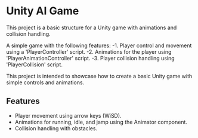 # Unity AI Game

This project is a basic structure for a Unity game with animations and collision handling.

[](https://www.unity3.com/get-unity/download) 

A simple game with the following features:
 -1. Player control and movement using a 'PlayerController' script.
 -2. Animations for the player using 'PlayerAnimationController' script.
 -3. Player collision handling using 'PlayerCollision' script.

This project is intended to showcase how to create a basic Unity game with simple controls and animations.

## Features

- Player movement using arrow keys (WiSD).
 - Animations for running, idle, and jamp using the Animator component.
 - Collision handling with obstacles.
